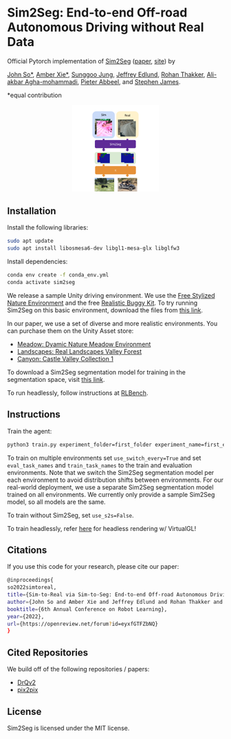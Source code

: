 # Sim2Seg: End-to-end Off-road Autonomous Driving without Real Data

Official Pytorch implementation of [Sim2Seg](https://arxiv.org/abs/2210.14721) ([paper](https://arxiv.org/abs/2210.14721), [site](https://sites.google.com/view/sim2segcorl2022/home)) by

[John So\*](https://www.johnrso.xyz/), [Amber Xie\*](https://amberxie88.github.io/), [Sunggoo Jung](https://www.linkedin.com/in/sunggoo-jung-82755b94/), [Jeffrey Edlund](https://www-robotics.jpl.nasa.gov/who-we-are/people/jeffrey_edlund/), [Rohan Thakker](https://www-robotics.jpl.nasa.gov/who-we-are/people/rohan_thakker/), [Ali-akbar Agha-mohammadi](https://www-robotics.jpl.nasa.gov/who-we-are/people/ali_agha/), [Pieter Abbeel](https://people.eecs.berkeley.edu/~pabbeel/), and [Stephen James](https://stepjam.github.io/).


\*equal contribution

<p align="center">
  <img width="40%" src="overview.png">
 </p>

## Installation

Install the following libraries:
```sh
sudo apt update
sudo apt install libosmesa6-dev libgl1-mesa-glx libglfw3
```

Install dependencies:
```sh
conda env create -f conda_env.yml
conda activate sim2seg
```

We release a sample Unity driving environment. We use the [Free Stylized Nature Environment](https://assetstore.unity.com/packages/3d/environments/free-stylized-nature-environment-96371) and the free [Realistic Buggy Kit](https://assetstore.unity.com/packages/tools/physics/realistic-buggy-kit-62978). To try running Sim2Seg on this basic environment, download the files from [this link](https://drive.google.com/drive/folders/1jsAb-9eL6vDkauUiKYazaW0utZ43INX1?usp=sharing).

In our paper, we use a set of diverse and more realistic environments. You can purchase them on the Unity Asset store: 
- [Meadow: Dyamic Nature Meadow Environment](https://assetstore.unity.com/packages/3d/vegetation/meadow-environment-dynamic-nature-132195)
- [Landscapes: Real Landscapes Valley Forest](https://assetstore.unity.com/packages/3d/environments/real-landscapes-valley-forest-194338)
- [Canyon: Castle Valley Collection 1](https://assetstore.unity.com/packages/3d/environments/castle-valley-collection-1-hdrp-165031)

To download a Sim2Seg segmentation model for training in the segmentation space, visit [this link](https://drive.google.com/drive/folders/1jsAb-9eL6vDkauUiKYazaW0utZ43INX1?usp=sharing).

To run headlessly, follow instructions at [RLBench](https://github.com/stepjam/RLBench).

## Instructions

Train the agent:
```sh
python3 train.py experiment_folder=first_folder experiment_name=first_experiment
```

To train on multiple environments set `use_switch_every=True` and set `eval_task_names` and `train_task_names` to the train and evaluation environments. Note that we switch the Sim2Seg segmentation model per each environment to avoid distribution shifts between environments. For our real-world deployment, we use a separate Sim2Seg segmentation model trained on all environments. We currently only provide a sample Sim2Seg model, so all models are the same.

To train without Sim2Seg, set `use_s2s=False`. 

To train headlessly, refer [here](https://github.com/stepjam/RLBench#running-headless) for headless rendering w/ VirtualGL!

## Citations
If you use this code for your research, please cite our paper:
```sh
@inproceedings{
so2022simtoreal,
title={Sim-to-Real via Sim-to-Seg: End-to-end Off-road Autonomous Driving Without Real Data},
author={John So and Amber Xie and Jeffrey Edlund and Rohan Thakker and Sunggoo Jung and Ali-akbar Agha-mohammadi and Pieter Abbeel and Stephen James},
booktitle={6th Annual Conference on Robot Learning},
year={2022},
url={https://openreview.net/forum?id=eyxfGTFZbNQ}
}
```

## Cited Repositories

We build off of the following repositories / papers:
- [DrQv2](https://github.com/facebookresearch/drqv2)
- [pix2pix](https://github.com/junyanz/pytorch-CycleGAN-and-pix2pix)

## License
Sim2Seg is licensed under the MIT license. 
